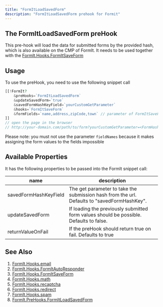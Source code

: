 ```yaml
---
title: "FormItLoadSavedForm"
description: "FormItLoadSavedForm prehook for Formit"
---
```


## The FormItLoadSavedForm preHook

This pre-hook will load the data for submitted forms by the provided hash, which is also available on the CMP of FormIt. It needs to be used together with the [FormIt.Hooks.FormItSaveForm](extras/formit/formit.hooks/formitsaveform)

## Usage

To use the preHook, you need to use the following snippet call

``` php
[[!FormIt?
    &preHooks=`FormItLoadSavedForm`
    &updateSavedForm=`true`
    &savedFormHashKeyField=`yourCustomGetParameter`
    &hooks=`FormItSaveForm`
    &formFields=`name,address,zipCode,town` // parameter of FormItSaveForm
]]
// open the page in the browser
// http://your-domain.com/path/to/form?yourCustomGetParameter=<FormHashFromFormItCMP>
```

Please note: you must not use the parameter `fieldNames` because it makes assigning the form values to the fields impossible

## Available Properties

It has the following properties to be passed into the FormIt snippet call:

| name                  | description                                                                                 |
| --------------------- | ------------------------------------------------------------------------------------------- |
| savedFormHashKeyField | The get parameter to take the submission hash from the url. Defaults to "savedFormHashKey". |
| updateSavedForm       | If loading the previously submitted form values should be possible. Defaults to false.      |
| returnValueOnFail     | If the preHook should return true on fail. Defaults to true                                 |

## See Also

1. [FormIt.Hooks.email](extras/formit/formit.hooks/email)
2. [FormIt.Hooks.FormItAutoResponder](extras/formit/formit.hooks/formitautoresponder)
3. [FormIt.Hooks.FormItSaveForm](extras/formit/formit.hooks/formitsaveform)
4. [FormIt.Hooks.math](extras/formit/formit.hooks/math)
5. [FormIt.Hooks.recaptcha](extras/formit/formit.hooks/recaptcha)
6. [FormIt.Hooks.redirect](extras/formit/formit.hooks/redirect)
7. [FormIt.Hooks.spam](extras/formit/formit.hooks/spam)
8. [FormIt.PreHooks.FormItLoadSavedForm](extras/formit/formit.hooks/prehooks.formitloadsavedform)
